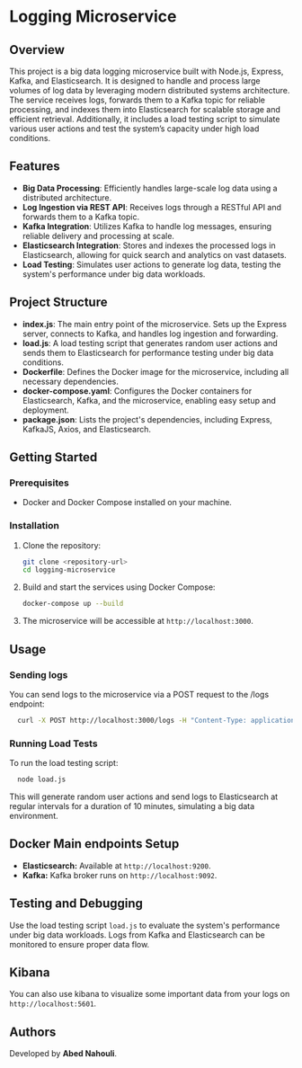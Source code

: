 # Logging Microservice

## Overview

This project is a big data logging microservice built with Node.js, Express, Kafka, and Elasticsearch. It is designed to handle and process large volumes of log data by leveraging modern distributed systems architecture. The service receives logs, forwards them to a Kafka topic for reliable processing, and indexes them into Elasticsearch for scalable storage and efficient retrieval. Additionally, it includes a load testing script to simulate various user actions and test the system’s capacity under high load conditions.

## Features

- **Big Data Processing**: Efficiently handles large-scale log data using a distributed architecture.
- **Log Ingestion via REST API**: Receives logs through a RESTful API and forwards them to a Kafka topic.
- **Kafka Integration**: Utilizes Kafka to handle log messages, ensuring reliable delivery and processing at scale.
- **Elasticsearch Integration**: Stores and indexes the processed logs in Elasticsearch, allowing for quick search and analytics on vast datasets.
- **Load Testing**: Simulates user actions to generate log data, testing the system's performance under big data workloads.

## Project Structure

- **index.js**: The main entry point of the microservice. Sets up the Express server, connects to Kafka, and handles log ingestion and forwarding.
- **load.js**: A load testing script that generates random user actions and sends them to Elasticsearch for performance testing under big data conditions.
- **Dockerfile**: Defines the Docker image for the microservice, including all necessary dependencies.
- **docker-compose.yaml**: Configures the Docker containers for Elasticsearch, Kafka, and the microservice, enabling easy setup and deployment.
- **package.json**: Lists the project's dependencies, including Express, KafkaJS, Axios, and Elasticsearch.

## Getting Started

### Prerequisites
- Docker and Docker Compose installed on your machine.

### Installation
1. Clone the repository:
   ```bash
   git clone <repository-url>
   cd logging-microservice
   ```
2. Build and start the services using Docker Compose:
   ```bash
   docker-compose up --build
   ```
3. The microservice will be accessible at `http://localhost:3000`.

## Usage
### Sending logs
You can send logs to the microservice via a POST request to the /logs endpoint:
```bash
  curl -X POST http://localhost:3000/logs -H "Content-Type: application/json" -d '{"user_id": "user_123", "product_id": "product_456", "action": "view"}'
```
### Running Load Tests
To run the load testing script:
```bash
  node load.js
```
This will generate random user actions and send logs to Elasticsearch at regular intervals for a duration of 10 minutes, simulating a big data environment.

## Docker Main endpoints Setup
- **Elasticsearch:** Available at `http://localhost:9200`.
- **Kafka:** Kafka broker runs on `http://localhost:9092`.

## Testing and Debugging
Use the load testing script `load.js` to evaluate the system's performance under big data workloads. Logs from Kafka and Elasticsearch can be monitored to ensure proper data flow.

## Kibana
You can also use kibana to visualize some important data from your logs on `http://localhost:5601`.

## Authors
Developed by **Abed Nahouli**.
